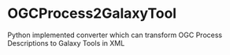 # OGCProcess2GalaxyTool
Python implemented converter which can transform OGC Process Descriptions to Galaxy Tools in XML 
